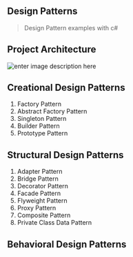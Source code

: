 ## Design Patterns

> Design Pattern examples with c#
## Project Architecture
![enter image description here](https://lh3.googleusercontent.com/58xEK5yI5xHTf71QtHrKJx0FAZEIKmGL3lBDjTtwnoBrFjG6To6kk0oFPK-eHOiefGc90fT3gWsj "Project Architecture")

## Creational Design Patterns
 1. Factory Pattern
 2. Abstract Factory Pattern
 3. Singleton Pattern
 4. Builder Pattern
 5. Prototype Pattern
## Structural Design Patterns
 1. Adapter Pattern
 2. Bridge Pattern
 3. Decorator Pattern
 4. Facade Pattern
 5. Flyweight Pattern
 6. Proxy Pattern
 7. Composite Pattern
 8. Private Class Data Pattern
## Behavioral Design Patterns
